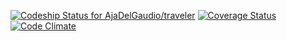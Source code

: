 [ ![Codeship Status for AjaDelGaudio/traveler](https://codeship.com/projects/881c2810-4e9a-0133-0cc4-4eb42db4435c/status?branch=master)](https://codeship.com/projects/106986)
[![Coverage Status](https://coveralls.io/repos/AjaDelGaudio/traveler/badge.svg?branch=master&service=github)](https://coveralls.io/github/AjaDelGaudio/traveler?branch=master)
[![Code Climate](https://codeclimate.com/github/AjaDelGaudio/traveler/badges/gpa.svg)](https://codeclimate.com/github/AjaDelGaudio/traveler)
